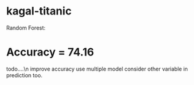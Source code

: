 # kagal-titanic
Random Forest:
# Accuracy = 74.16


todo....\n
improve accuracy
use multiple model
consider other variable in prediction too.
